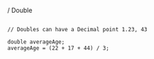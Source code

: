 / Double
```

// Doubles can have a Decimal point 1.23, 43

double averageAge;
averageAge = (22 + 17 + 44) / 3;

```

